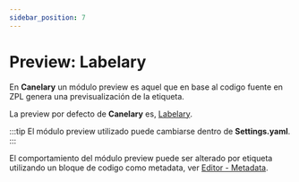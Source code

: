 ```yaml
---
sidebar_position: 7
---
```


# Preview: Labelary

En **Canelary** un módulo preview es aquel que en base al codigo fuente en ZPL genera una previsualización de la etiqueta.

La preview por defecto de **Canelary** es, [Labelary](https://labelary.com/viewer.html).

:::tip
El módulo preview utilizado puede cambiarse dentro de **Settings.yaml**.
:::

El comportamiento del módulo preview puede ser alterado por etiqueta utilizando un bloque de codigo como metadata, ver [Editor - Metadata](./editor.md#metadata).
